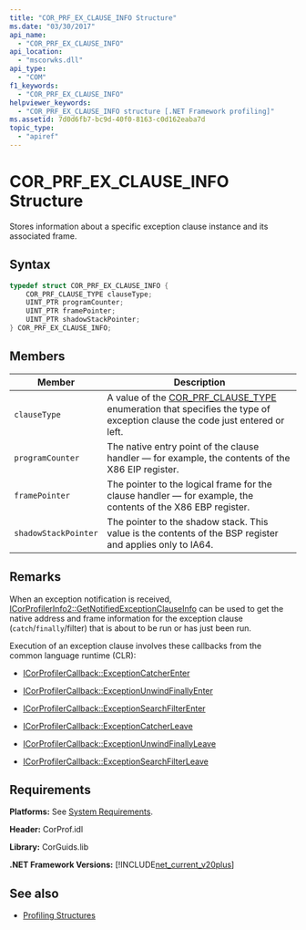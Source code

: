 ```yaml
---
title: "COR_PRF_EX_CLAUSE_INFO Structure"
ms.date: "03/30/2017"
api_name: 
  - "COR_PRF_EX_CLAUSE_INFO"
api_location: 
  - "mscorwks.dll"
api_type: 
  - "COM"
f1_keywords: 
  - "COR_PRF_EX_CLAUSE_INFO"
helpviewer_keywords: 
  - "COR_PRF_EX_CLAUSE_INFO structure [.NET Framework profiling]"
ms.assetid: 7d0d6fb7-bc9d-40f0-8163-c0d162eaba7d
topic_type: 
  - "apiref"
---
```

# COR_PRF_EX_CLAUSE_INFO Structure
Stores information about a specific exception clause instance and its associated frame.  
  
## Syntax  
  
```cpp  
typedef struct COR_PRF_EX_CLAUSE_INFO {  
    COR_PRF_CLAUSE_TYPE clauseType;  
    UINT_PTR programCounter;  
    UINT_PTR framePointer;  
    UINT_PTR shadowStackPointer;  
} COR_PRF_EX_CLAUSE_INFO;  
```  
  
## Members  
  
|Member|Description|  
|------------|-----------------|  
|`clauseType`|A value of the [COR_PRF_CLAUSE_TYPE](cor-prf-clause-type-enumeration.md) enumeration that specifies the type of exception clause the code just entered or left.|  
|`programCounter`|The native entry point of the clause handler — for example, the contents of the X86 EIP register.|  
|`framePointer`|The pointer to the logical frame for the clause handler — for example, the contents of the X86 EBP register.|  
|`shadowStackPointer`|The pointer to the shadow stack. This value is the contents of the BSP register and applies only to IA64.|  
  
## Remarks  
 When an exception notification is received, [ICorProfilerInfo2::GetNotifiedExceptionClauseInfo](icorprofilerinfo2-getnotifiedexceptionclauseinfo-method.md) can be used to get the native address and frame information for the exception clause (`catch`/`finally`/filter) that is about to be run or has just been run.  
  
 Execution of an exception clause involves these callbacks from the common language runtime (CLR):  
  
- [ICorProfilerCallback::ExceptionCatcherEnter](icorprofilercallback-exceptioncatcherenter-method.md)  
  
- [ICorProfilerCallback::ExceptionUnwindFinallyEnter](icorprofilercallback-exceptionunwindfinallyenter-method.md)  
  
- [ICorProfilerCallback::ExceptionSearchFilterEnter](icorprofilercallback-exceptionsearchfilterenter-method.md)  
  
- [ICorProfilerCallback::ExceptionCatcherLeave](icorprofilercallback-exceptioncatcherleave-method.md)  
  
- [ICorProfilerCallback::ExceptionUnwindFinallyLeave](icorprofilercallback-exceptionunwindfinallyleave-method.md)  
  
- [ICorProfilerCallback::ExceptionSearchFilterLeave](icorprofilercallback-exceptionsearchfilterleave-method.md)  
  
## Requirements  
 **Platforms:** See [System Requirements](../../get-started/system-requirements.md).  
  
 **Header:** CorProf.idl  
  
 **Library:** CorGuids.lib  
  
 **.NET Framework Versions:** [!INCLUDE[net_current_v20plus](../../../../includes/net-current-v20plus-md.md)]  
  
## See also

- [Profiling Structures](profiling-structures.md)
